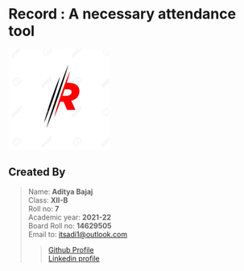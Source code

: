 # Record : A necessary attendance tool
<img src="./record.png" width=200px><br>
## Created By
> Name: **Aditya Bajaj**<br>
> Class: **XII-B**<br>
> Roll no: **7**<br>
> Academic year: **2021-22**<br>
> Board Roll no: **14629505**<br>
> Email to: <itsadi1@outlook.com><br>
>> [Github Profile](https://github.com/itsadi1)<br>
>> [Linkedin profile](https://www.linkedin.com/in/itsadi1/)
